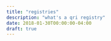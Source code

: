 ```yaml
---
title: "registries"
description: "what's a qri registry"
date: 2018-01-30T00:00:00-04:00
draft: true
---
```


